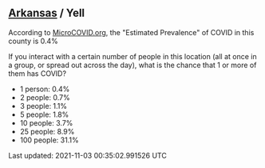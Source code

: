 
## [Arkansas](/united-states/arkansas) / Yell

According to [MicroCOVID.org](http://microcovid.org),
the "Estimated Prevalence" of COVID in this county is 0.4%

If you interact with a certain number of people in this location
(all at once in a group, or spread out across the day), what is the chance that
1 or more of them has COVID?

- 1 person: 0.4%
- 2 people: 0.7%
- 3 people: 1.1%
- 5 people: 1.8%
- 10 people: 3.7%
- 25 people: 8.9%
- 100 people: 31.1%

Last updated: 2021-11-03 00:35:02.991526 UTC
